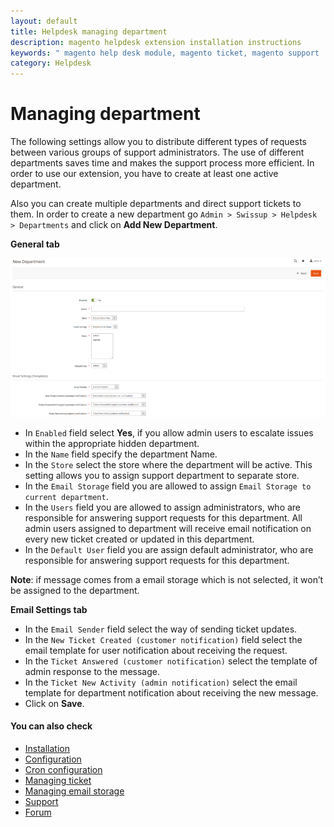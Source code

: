 ```yaml
---
layout: default
title: Helpdesk managing department
description: magento helpdesk extension installation instructions
keywords: " magento help desk module, magento ticket, magento support  "
category: Helpdesk
---
```


# Managing department

The following settings allow you to distribute different types of requests between various groups of support administrators. The use of different departments saves time and makes the support process more efficient. In order to use our extension, you have to create at least one active department.

Also you can create multiple departments and direct support tickets to them. In order to create a new department go `Admin > Swissup > Helpdesk > Departments` and click on **Add New Department**.

**General tab**

![Department interface](/images/m2/helpdesk/department-edit.png)

-   In `Enabled` field select **Yes**, if you allow admin users to escalate issues within the appropriate hidden department.
-   In the `Name` field specify the department Name.
-   In the `Store` select the store where the department will be active. This setting allows you to assign support department to separate store.
-   In the `Email Storage` field  you are allowed to assign `Email Storage to current department`.
-   In the `Users` field you are allowed  to assign administrators, who are responsible for answering support requests for this department. All admin users assigned to department will receive email notification on every new ticket created or updated in this department.
-   In the `Default User` field you are assign default administrator, who are responsible for answering support requests for this department.

**Note**: if message comes from a email storage which is not selected, it won’t be assigned to the department.

**Email Settings tab**

-   In the `Email Sender` field select the way of sending ticket updates.
-   In the `New Ticket Created (customer notification)` field select the email template for user notification about receiving the request.
-   In the `Ticket Answered (customer notification)` select the template of admin response to the message.
-   In the `Ticket New Activity (admin notification)` select the email template for department notification about receiving the new message.
-   Click on **Save**.

#### You can also check

*   [Installation](../installation/)
*   [Configuration](../configuration/)
*   [Cron configuration](../cron-configuration/)
*   [Managing ticket](../managing-ticket/)
*   [Managing email storage](../managing-email-storage/)
*   [Support](https://swissuplabs.com/contacts/)
*   [Forum](https://swissuplabs.com/magento-forum/)
